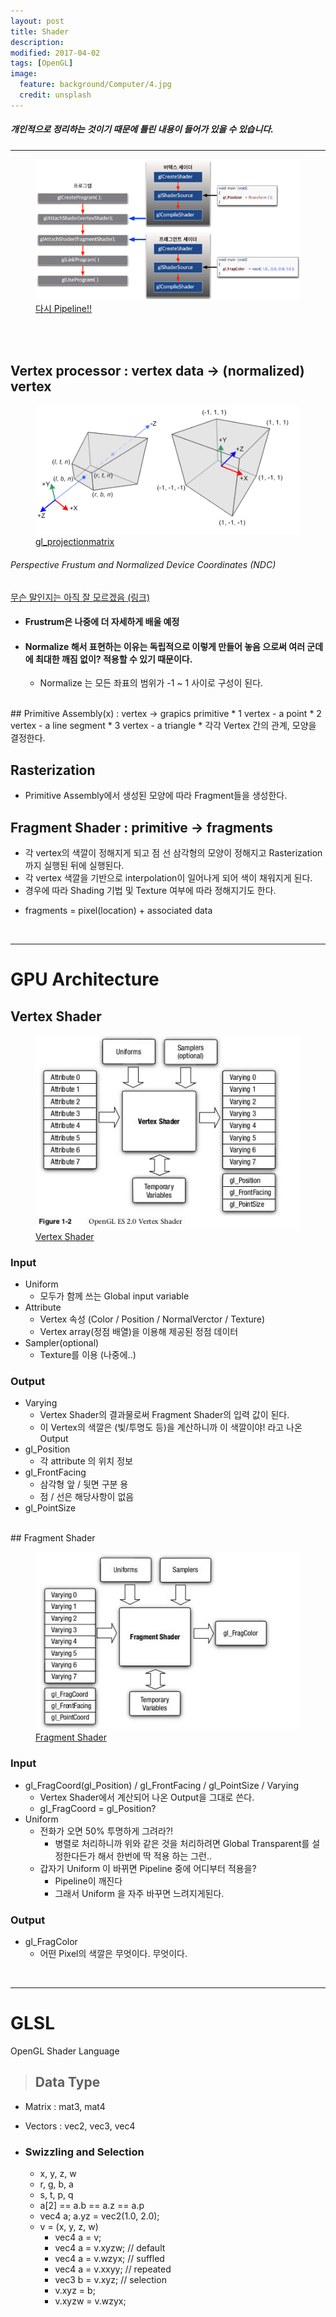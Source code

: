```yaml
---
layout: post
title: Shader
description:
modified: 2017-04-02
tags: [OpenGL]
image:
  feature: background/Computer/4.jpg
  credit: unsplash
---
```

##### 개인적으로 정리하는 것이기 때문에 틀린 내용이 들어가 있을 수 있습니다.
---

<figure>
	<a href="/images/CG/Shader/arch.jpg"><img src="/images/CG/Shader/arch.jpg" alt=""></a>
	<figcaption><a href="/images/CG/Shader/arch.jpg" title="다시 Pipeline!!">다시 Pipeline!!</a></figcaption>
</figure>

<br />
<br />

## Vertex processor : vertex data -> (normalized) vertex

<figure>
	<a href="/images/CG/Shader/gl_projectionmatrix01.png"><img src="/images/CG/Shader/gl_projectionmatrix01.png" alt=""></a>
	<figcaption><a href="/images/CG/Shader/gl_projectionmatrix01.png" title="gl_projectionmatrix">gl_projectionmatrix</a></figcaption>
</figure>


###### Perspective Frustum and Normalized Device Coordinates (NDC)
[무슨 말인지는 아직 잘 모르겠음 (링크) ](http://www.songho.ca/opengl/gl_projectionmatrix.html)

* #### Frustrum은 나중에 더 자세하게 배울 예정
* #### Normalize 해서 표현하는 이유는 독립적으로 이렇게 만들어 놓음 으로써  여러 군데에 최대한 깨짐 없이? 적용할 수 있기 때문이다.
    * Normalize 는 모든 좌표의 범위가 -1 ~ 1 사이로 구성이 된다.

<br />
## Primitive Assembly(x) : vertex -> grapics primitive
* 1 vertex - a point
* 2 vertex - a line segment
* 3 vertex - a triangle
* 각각 Vertex 간의 관계, 모양을 결정한다.

## Rasterization
* Primitive Assembly에서 생성된 모양에 따라 Fragment들을 생성한다.

## Fragment Shader : primitive -> fragments
* 각 vertex의 색깔이 정해지게 되고 점 선 삼각형의 모양이 정해지고 Rasterization까지 실행된 뒤에 실행된다.
* 각 vertex 색깔을 기반으로 interpolation이 일어나게 되어 색이 채워지게 된다.
* 경우에 따라 Shading 기법 및 Texture 여부에 따라 정해지기도 한다.

 - fragments = pixel(location) + associated data

<br />

---

# GPU Architecture
## Vertex Shader

<figure>
	<a href="/images/CG/Shader/vertex_shader.jpg"><img src="/images/CG/Shader/vertex_shader.jpg" alt=""></a>
	<figcaption><a href="/images/CG/Shader/vertex_shader.jpg" title="Vertex Shader">Vertex Shader</a></figcaption>
</figure>

### Input
- Uniform
    - 모두가 함께 쓰는 Global input variable
- Attribute
    - Vertex 속성 (Color / Position / NormalVerctor / Texture)
    - Vertex array(정점 배열)을 이용해 제공된 정점 데이터
- Sampler(optional)
    - Texture를 이용 (나중에..)

### Output
- Varying
    - Vertex Shader의 결과물로써 Fragment Shader의 입력 값이 된다.
    - 이 Vertex의 색깔은 (빛/투명도 등)을 계산하니까 이 색깔이야! 라고 나온 Output
- gl_Position
    - 각 attribute 의 위치 정보
- gl_FrontFacing
    - 삼각형 앞 / 뒷면 구분 용
    - 점 / 선은 해당사항이 없음
- gl_PointSize

<br />
## Fragment Shader

<figure>
	<a href="/images/CG/Shader/fragment_shader.jpg"><img src="/images/CG/Shader/fragment_shader.jpg" alt=""></a>
	<figcaption><a href="/images/CG/Shader/fragment_shader.jpg" title="Fragment Shader">Fragment Shader</a></figcaption>
</figure>

### Input
- gl_FragCoord(gl_Position) / gl_FrontFacing / gl_PointSize / Varying
    - Vertex Shader에서 계산되어 나온 Output을 그대로 쓴다.
    - gl_FragCoord = gl_Position?
- Uniform
    - 전화가 오면 50% 투명하게 그려라?!
        - 병렬로 처리하니까 위와 같은 것을 처리하려면 Global Transparent를 설정한다든가 해서 한번에 딱 적용 하는 그런..
    - 갑자기 Uniform 이 바뀌면 Pipeline 중에 어디부터 적용을?
        - Pipeline이 깨진다
        - 그래서 Uniform 을 자주 바꾸면 느려지게된다.

### Output
- gl_FragColor
    - 어떤 Pixel의 색깔은 무엇이다. 무엇이다.

<br />

---

# GLSL
OpenGL Shader Language
<br />
> ## Data Type

* Matrix : mat3, mat4
* Vectors : vec2, vec3, vec4

* ### Swizzling and Selection

    - x, y, z, w
    - r, g, b, a
    - s, t, p, q
    - a[2] == a.b == a.z == a.p
    - vec4 a;
    a.yz = vec2(1.0, 2.0);
    - v = (x, y, z, w)
        - vec4 a = v;
        - vec4 a = v.xyzw; // default
        - vec4 a = v.wzyx; // suffled
        - vec4 a = v.xxyy; // repeated
        - vec3 b = v.xyz; // selection
        - v.xyz = b;
        - v.xyzw = v.wzyx;
